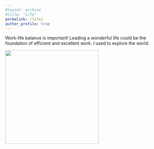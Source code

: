 ```yaml
---
#layout: archive
#title: "Life"
permalink: /life/
author_profile: true
---
```


Work-life balance is important! Leading a wonderful life could be the foundation of efficient and excellent work. I used to explore the world. 

<img align="left" src='/images/IMG_3147.JPG' width=300 >
